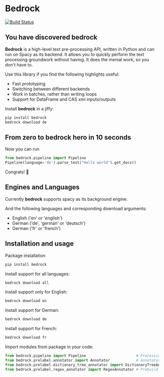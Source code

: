 # Bedrock
[![Build Status](https://travis-ci.org/openmednlp/bedrock.svg?branch=master)](https://travis-ci.org/openmednlp/bedrock)

## You have discovered bedrock

__Bedrock__ is a high-level text pre-processing API,
written in Python and can run on Spacy as its backend.
It allows you to quickly perform the text processing groundwork without having.
It does the menial work, so you don't have to.

Use this library if you find the following highlights useful:
* Fast prototyping
* Switching between different backends
* Work in batches, rather than writing loops
* Support for DataFrame and CAS xmi inputs/outputs

Install __bedrock__ in a jiffy:
```bash
pip install bedrock
bedrock download de
```

## From zero to bedrock hero in 10 seconds

Now you can run

```python
from bedrock.pipeline import Pipeline
Pipeline(language='de').parse_text("Hello world").get_docs()
```

Congrats! :tada:

## Engines and Languages

Currently __bedrock__ supports spacy as its background engine.

And the following languages and corresponding download arguments:
* English ('en' or 'english')
* German ('de', 'german' or 'deutsch')
* German ('fr' or 'french')

## Installation and usage
Package installation
```bash
pip install bedrock
```

Install support for all languages:
```bash
bedrock download all
```

Install support only for English:
```bash
bedrock download en
```

Install support for German:
```bash
bedrock download de
```

Install support for French:
```bash
bedrock download fr
```

Import modules from package in your code:
```python
from bedrock.pipeline import Pipeline                       # Processing texts
from bedrock.prelabel.annotator import Annotator            # Annotator interface
from bedrock.prelabel.dictionary_tree_annotator import DictionaryTreeAnnotator # Prebuilt dictionary annotator
from bedrock.prelabel.regex_annotator import RegexAnnotator # Prebuild regex annotator
```
